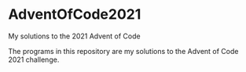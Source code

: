 # AdventOfCode2021
My solutions to the 2021 Advent of Code 

The programs in this repository are my solutions to the Advent of Code 2021 challenge.
